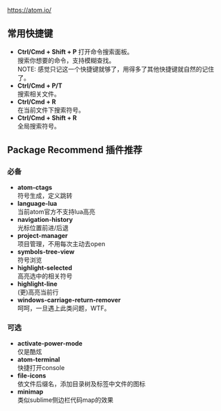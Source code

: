 
https://atom.io/

## 常用快捷键
- **Ctrl/Cmd + Shift + P**  打开命令搜索面板。  
  搜索你想要的命令，支持模糊查找。  
  NOTE: 感觉只记这一个快捷键就够了，用得多了其他快捷键就自然的记住了。  
- **Ctrl/Cmd + P/T**  
  搜索相关文件。  
- **Ctrl/Cmd + R**  
  在当前文件下搜索符号。  
- **Ctrl/Cmd + Shift + R**  
  全局搜索符号。

## Package Recommend 插件推荐
### 必备
- **atom-ctags**  
  符号生成，定义跳转  
- **language-lua**  
  当前atom官方不支持lua高亮
- **navigation-history**  
  光标位置前进/后退
- **project-manager**   
  项目管理，不用每次主动去open
- **symbols-tree-view**  
  符号浏览
- **highlight-selected**  
  高亮选中的相关符号
- **highlight-line**  
  (更)高亮当前行
- **windows-carriage-return-remover**  
  呵呵，一旦遇上此类问题，WTF。

### 可选 
- **activate-power-mode**  
  仅是酷炫
- **atom-terminal**  
  快捷打开console
- **file-icons**  
  依文件后缀名，添加目录树及标签中文件的图标
- **minimap**  
  类似sublime侧边栏代码map的效果



